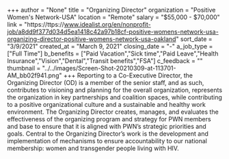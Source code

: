 +++
author = "None"
title = "Organizing Director"
organization = "Positive Women's Network-USA"
location = "Remote"
salary = "$55,000 - $70,000"
link = "https://ttps://www.idealist.org/en/nonprofit-job/a8dd9f377d034d5ea1418c42a97b18cf-positive-womens-network-usa-organizing-director-positive-womens-network-usa-oakland"
sort_date = "3/9/2021"
created_at = "March 9, 2021"
closing_date = "-"
a_job_type = ["Full Time"]
b_benefits = ["Paid Vacation","Sick time","Paid Leave","Health Insurance","Vision","Dental","Transit benefits","FSA"]
c_feedback = ""
thumbnail = "../../images/Screen-Shot-20210309-at-113701-AM_bb02f941.png"
+++
Reporting to a Co-Executive Director, the Organizing Director (OD) is a member of the senior staff, and as such, contributes to visioning and planning for the overall organization, represents the organization in key partnerships and coalition spaces, while contributing to a positive organizational culture and a sustainable and healthy work environment. The Organizing Director creates, manages, and evaluates the effectiveness of the organizing program and strategy for PWN members and base to ensure that it is aligned with PWN’s strategic priorities and goals. Central to the Organizing Director’s work is the development and implementation of mechanisms to ensure accountability to our national membership: women and transgender people living with HIV.
